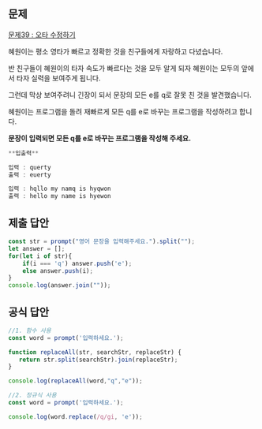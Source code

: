 ## 문제

[문제39 : 오타 수정하기](https://www.notion.so/39-e31823d5c6184efc95fdf78a86843414) 

혜원이는 평소 영타가 빠르고 정확한 것을 친구들에게 자랑하고 다녔습니다. 

반 친구들이 혜원이의 타자 속도가 빠르다는 것을 모두 알게 되자 혜원이는 모두의 앞에서 타자 실력을 보여주게 됩니다. 

그런데 막상 보여주려니 긴장이 되서 문장의 모든 e를 q로 잘못 친 것을 발견했습니다. 

혜원이는 프로그램을 돌려 재빠르게 모든 q를 e로 바꾸는 프로그램을 작성하려고 합니다.

**문장이 입력되면 모든 q를 e로 바꾸는 프로그램을 작성해 주세요.**

```jsx
**입출력**

입력 : querty
출력 : euerty

입력 : hqllo my namq is hyqwon
출력 : hello my name is hyewon
```

## 제출 답안

```jsx
const str = prompt("영어 문장을 입력해주세요.").split("");
let answer = [];
for(let i of str){
    if(i === 'q') answer.push('e');
    else answer.push(i);
}
console.log(answer.join(""));
```

## 공식 답안

```jsx
//1. 함수 사용
const word = prompt('입력하세요.');

function replaceAll(str, searchStr, replaceStr) {
   return str.split(searchStr).join(replaceStr);
}

console.log(replaceAll(word,"q","e"));

//2. 정규식 사용
const word = prompt('입력하세요.');

console.log(word.replace(/q/gi, 'e'));
```